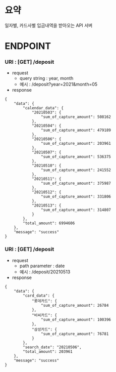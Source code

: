# 요약
일자별, 카드사별 입금내역을 받아오는 API 서버

# ENDPOINT
### URI : [GET] /deposit
 - request
   - query string : year, month
   - 예시 : /deposit?year=2021&month=05
 - response
```
{
    "data": {
        "calendar_data": {
            "20210503": {
                "sum_of_capture_amount": 508162
            },
            "20210504": {
                "sum_of_capture_amount": 479189
            },
            "20210506": {
                "sum_of_capture_amount": 203961
            },
            "20210507": {
                "sum_of_capture_amount": 536375
            },
            "20210510": {
                "sum_of_capture_amount": 241552
            },
            "20210511": {
                "sum_of_capture_amount": 375987
            },
            "20210512": {
                "sum_of_capture_amount": 331806
            },
            "20210513": {
                "sum_of_capture_amount": 314807
            }
        },
        "total_amount": 6994606
    },
    "message": "success"
}
```

### URI : [GET] /deposit
 - request
   - path parameter : date
   - 예시 : /deposit/20210513
 - response
```
{
    "data": {
        "card_data": {
            "롯데카드": {
                "sum_of_capture_amount": 26784
            },
            "비씨카드": {
                "sum_of_capture_amount": 100396
            },
            "삼성카드": {
                "sum_of_capture_amount": 76781
            }
        },
        "search_date": "20210506",
        "total_amount": 203961
    },
    "message": "success"
}
```